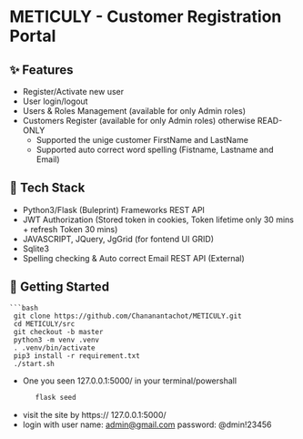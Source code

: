 # METICULY - Customer Registration Portal

## ✨ Features
- Register/Activate new user
- User login/logout
- Users & Roles Management  (available for only Admin roles)
- Customers Register (available for only Admin roles) otherwise READ-ONLY
  - Supported the unige customer FirstName and LastName
  - Supported auto correct word spelling (Fistname, Lastname and Email) 


## 🧰 Tech Stack
  - Python3/Flask (Buleprint) Frameworks REST API
  - JWT Authorization (Stored token in cookies, Token lifetime only 30 mins + refresh Token 30 mins)
  - JAVASCRIPT, JQuery, JgGrid (for fontend UI GRID)
  - Sqlite3
  - Spelling checking & Auto correct Email REST API (External)

## 🚀 Getting Started
    ```bash
     git clone https://github.com/Chananantachot/METICULY.git
     cd METICULY/src
     git checkout -b master
     python3 -m venv .venv
     . .venv/bin/activate
     pip3 install -r requirement.txt
     ./start.sh
     
  - One you seen 127.0.0.1:5000/ in your terminal/powershall 
    ```bash
       flask seed

 - visit the site by https:// 127.0.0.1:5000/
 - login with
     user name: admin@gmail.com
     password:  @dmin!23456
      
  
